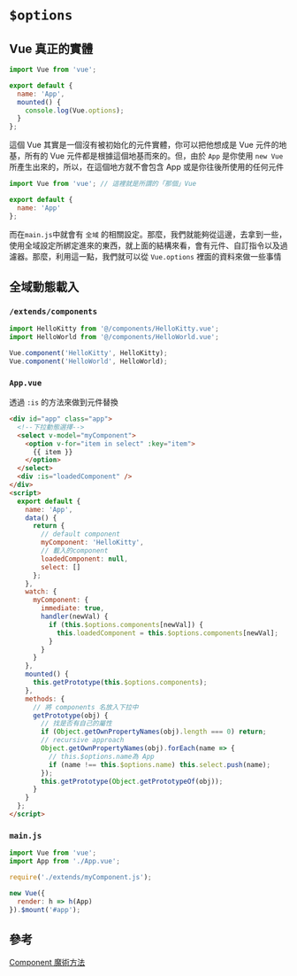# `$options`

## Vue 真正的實體

```js
import Vue from 'vue';

export default {
  name: 'App',
  mounted() {
    console.log(Vue.options);
  }
};
```

這個 Vue 其實是一個沒有被初始化的元件實體，你可以把他想成是 Vue 元件的地基，所有的 Vue 元件都是根據這個地基而來的。但，由於 `App` 是你使用 `new Vue` 所產生出來的，所以，在這個地方就不會包含 App 或是你往後所使用的任何元件

```js
import Vue from 'vue'; // 這裡就是所謂的「那個」Vue

export default {
  name: 'App'
};
```

而在`main.js`中就會有 `全域` 的相關設定。那麼，我們就能夠從這邊，去拿到一些，使用全域設定所綁定進來的東西，就上面的結構來看，會有元件、自訂指令以及過濾器。那麼，利用這一點，我們就可以從 `Vue.options` 裡面的資料來做一些事情

## 全域動態載入

### `/extends/components`

```js
import HelloKitty from '@/components/HelloKitty.vue';
import HelloWorld from '@/components/HelloWorld.vue';

Vue.component('HelloKitty', HelloKitty);
Vue.component('HelloWorld', HelloWorld);
```

### `App.vue`

透過 `:is` 的方法來做到元件替換

```html
<div id="app" class="app">
  <!--下拉動態選擇-->
  <select v-model="myComponent">
    <option v-for="item in select" :key="item">
      {{ item }}
    </option>
  </select>
  <div :is="loadedComponent" />
</div>
<script>
  export default {
    name: 'App',
    data() {
      return {
        // default component
        myComponent: 'HelloKitty',
        // 載入的component
        loadedComponent: null,
        select: []
      };
    },
    watch: {
      myComponent: {
        immediate: true,
        handler(newVal) {
          if (this.$options.components[newVal]) {
            this.loadedComponent = this.$options.components[newVal];
          }
        }
      }
    },
    mounted() {
      this.getPrototype(this.$options.components);
    },
    methods: {
      // 將 components 名放入下拉中
      getPrototype(obj) {
        // 找是否有自己的屬性
        if (Object.getOwnPropertyNames(obj).length === 0) return;
        // recursive approach
        Object.getOwnPropertyNames(obj).forEach(name => {
          // this.$options.name為 App
          if (name !== this.$options.name) this.select.push(name);
        });
        this.getPrototype(Object.getPrototypeOf(obj));
      }
    }
  };
</script>
```

### `main.js`

```js
import Vue from 'vue';
import App from './App.vue';

require('./extends/myComponent.js');

new Vue({
  render: h => h(App)
}).$mount('#app');
```

## 參考

[Component 魔術方法](https://ithelp.ithome.com.tw/articles/10214268)
